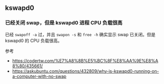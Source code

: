 ## kswapd0

### 已经关闭 swap，但是 kswapd0 进程 CPU 负载很高

已经 `swapoff -a` 过，并且 `swapon -s` 和 `free -h` 确实显示 swap 已关闭。但是 kswapd0 的 CPU 负载很高。

参考

- https://codertw.com/%E7%A8%8B%E5%BC%8F%E8%AA%9E%E8%A8%80/435661/
- https://askubuntu.com/questions/432809/why-is-kswapd0-running-on-a-computer-with-no-swap
